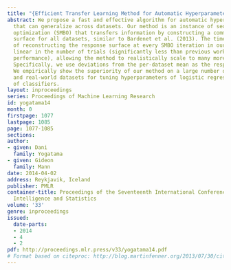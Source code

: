 ```yaml
---
title: "{Efficient Transfer Learning Method for Automatic Hyperparameter Tuning}"
abstract: We propose a fast and effective algorithm for automatic hyperparameter tuning
  that can generalize across datasets. Our method is an instance of sequential model-based
  optimization (SMBO) that transfers information by constructing a common response
  surface for all datasets, similar to Bardenet et al. (2013). The time complexity
  of reconstructing the response surface at every SMBO iteration in our method is
  linear in the number of trials (significantly less than previous work with comparable
  performance), allowing the method to realistically scale to many more datasets.
  Specifically, we use deviations from the per-dataset mean as the response values.
  We empirically show the superiority of our method on a large number of synthetic
  and real-world datasets for tuning hyperparameters of logistic regression and ensembles
  of classifiers.
layout: inproceedings
series: Proceedings of Machine Learning Research
id: yogatama14
month: 0
firstpage: 1077
lastpage: 1085
page: 1077-1085
sections: 
author:
- given: Dani
  family: Yogatama
- given: Gideon
  family: Mann
date: 2014-04-02
address: Reykjavik, Iceland
publisher: PMLR
container-title: Proceedings of the Seventeenth International Conference on Artificial
  Intelligence and Statistics
volume: '33'
genre: inproceedings
issued:
  date-parts:
  - 2014
  - 4
  - 2
pdf: http://proceedings.mlr.press/v33/yogatama14.pdf
# Format based on citeproc: http://blog.martinfenner.org/2013/07/30/citeproc-yaml-for-bibliographies/
---
```

